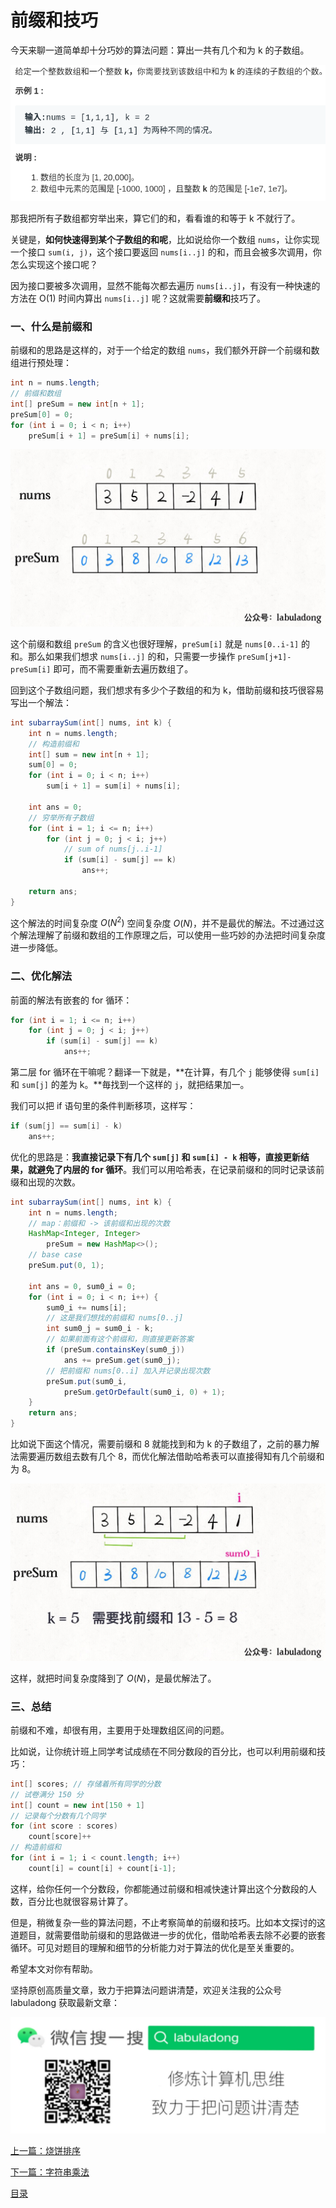 # 前缀和技巧

今天来聊一道简单却十分巧妙的算法问题：算出一共有几个和为 k 的子数组。

![](../pictures/%E5%89%8D%E7%BC%80%E5%92%8C/title.png)

那我把所有子数组都穷举出来，算它们的和，看看谁的和等于 k 不就行了。

关键是，**如何快速得到某个子数组的和呢**，比如说给你一个数组 `nums`，让你实现一个接口 `sum(i, j)`，这个接口要返回 `nums[i..j]` 的和，而且会被多次调用，你怎么实现这个接口呢？

因为接口要被多次调用，显然不能每次都去遍历 `nums[i..j]`，有没有一种快速的方法在 O(1) 时间内算出 `nums[i..j]` 呢？这就需要**前缀和**技巧了。

### 一、什么是前缀和

前缀和的思路是这样的，对于一个给定的数组 `nums`，我们额外开辟一个前缀和数组进行预处理：

```java
int n = nums.length;
// 前缀和数组
int[] preSum = new int[n + 1];
preSum[0] = 0;
for (int i = 0; i < n; i++)
    preSum[i + 1] = preSum[i] + nums[i];
```

![](../pictures/%E5%89%8D%E7%BC%80%E5%92%8C/1.jpg)

这个前缀和数组 `preSum` 的含义也很好理解，`preSum[i]` 就是 `nums[0..i-1]` 的和。那么如果我们想求 `nums[i..j]` 的和，只需要一步操作 `preSum[j+1]-preSum[i]` 即可，而不需要重新去遍历数组了。

回到这个子数组问题，我们想求有多少个子数组的和为 k，借助前缀和技巧很容易写出一个解法：

```java
int subarraySum(int[] nums, int k) {
    int n = nums.length;
    // 构造前缀和
    int[] sum = new int[n + 1];
    sum[0] = 0; 
    for (int i = 0; i < n; i++)
        sum[i + 1] = sum[i] + nums[i];
    
    int ans = 0;
    // 穷举所有子数组
    for (int i = 1; i <= n; i++)
        for (int j = 0; j < i; j++)
            // sum of nums[j..i-1]
            if (sum[i] - sum[j] == k)
                ans++;

    return ans;
}
```

这个解法的时间复杂度 $O(N^2)$ 空间复杂度 $O(N)$，并不是最优的解法。不过通过这个解法理解了前缀和数组的工作原理之后，可以使用一些巧妙的办法把时间复杂度进一步降低。

### 二、优化解法

前面的解法有嵌套的 for 循环：

```java
for (int i = 1; i <= n; i++)
    for (int j = 0; j < i; j++)
        if (sum[i] - sum[j] == k)
            ans++;
```

第二层 for 循环在干嘛呢？翻译一下就是，**在计算，有几个 `j` 能够使得 `sum[i]` 和 `sum[j]` 的差为 k。**毎找到一个这样的 `j`，就把结果加一。

我们可以把 if 语句里的条件判断移项，这样写：

```java
if (sum[j] == sum[i] - k)
    ans++;
```

优化的思路是：**我直接记录下有几个 `sum[j]` 和 `sum[i] - k` 相等，直接更新结果，就避免了内层的 for 循环**。我们可以用哈希表，在记录前缀和的同时记录该前缀和出现的次数。

```java
int subarraySum(int[] nums, int k) {
    int n = nums.length;
    // map：前缀和 -> 该前缀和出现的次数
    HashMap<Integer, Integer> 
        preSum = new HashMap<>();
    // base case
    preSum.put(0, 1);

    int ans = 0, sum0_i = 0;
    for (int i = 0; i < n; i++) {
        sum0_i += nums[i];
        // 这是我们想找的前缀和 nums[0..j]
        int sum0_j = sum0_i - k;
        // 如果前面有这个前缀和，则直接更新答案
        if (preSum.containsKey(sum0_j))
            ans += preSum.get(sum0_j);
        // 把前缀和 nums[0..i] 加入并记录出现次数
        preSum.put(sum0_i, 
            preSum.getOrDefault(sum0_i, 0) + 1);
    }
    return ans;
}
```

比如说下面这个情况，需要前缀和 8 就能找到和为 k 的子数组了，之前的暴力解法需要遍历数组去数有几个 8，而优化解法借助哈希表可以直接得知有几个前缀和为 8。

![](../pictures/%E5%89%8D%E7%BC%80%E5%92%8C/2.jpg)

这样，就把时间复杂度降到了 $O(N)$，是最优解法了。

### 三、总结

前缀和不难，却很有用，主要用于处理数组区间的问题。

比如说，让你统计班上同学考试成绩在不同分数段的百分比，也可以利用前缀和技巧：

```java
int[] scores; // 存储着所有同学的分数
// 试卷满分 150 分
int[] count = new int[150 + 1]
// 记录每个分数有几个同学
for (int score : scores)
    count[score]++
// 构造前缀和
for (int i = 1; i < count.length; i++)
    count[i] = count[i] + count[i-1];
```

这样，给你任何一个分数段，你都能通过前缀和相减快速计算出这个分数段的人数，百分比也就很容易计算了。

但是，稍微复杂一些的算法问题，不止考察简单的前缀和技巧。比如本文探讨的这道题目，就需要借助前缀和的思路做进一步的优化，借助哈希表去除不必要的嵌套循环。可见对题目的理解和细节的分析能力对于算法的优化是至关重要的。

希望本文对你有帮助。

坚持原创高质量文章，致力于把算法问题讲清楚，欢迎关注我的公众号 labuladong 获取最新文章：

![labuladong](../pictures/labuladong.jpg)


[上一篇：烧饼排序](../算法思维系列/烧饼排序.md)

[下一篇：字符串乘法](../算法思维系列/字符串乘法.md)

[目录](../目录.md)